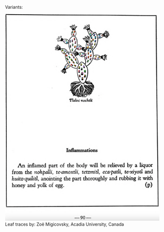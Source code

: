 Variants:   

![Z_ID125_p090_01_Tlaloc-nochtli.png](assets/Z_ID125_p090_01_Tlaloc-nochtli.png)  
Leaf traces by: Zoë Migicovsky, Acadia University, Canada  
